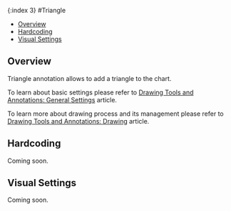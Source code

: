 {:index 3}
#Triangle

* [Overview](#overview)
* [Hardcoding](#hardcoding)
* [Visual Settings](#visual_settings)

## Overview

Triangle annotation allows to add a triangle to the chart.

To learn about basic settings please refer to [Drawing Tools and Annotations: General Settings](General_Settings) article.

To learn more about drawing process and its management please refer to [Drawing Tools and Annotations: Drawing](Drawing) article.

## Hardcoding

Coming soon.

## Visual Settings

Coming soon.
